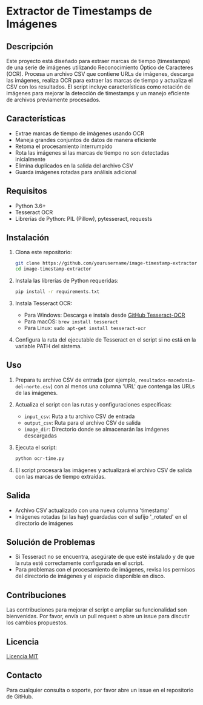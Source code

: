 
# Extractor de Timestamps de Imágenes

## Descripción

Este proyecto está diseñado para extraer marcas de tiempo (timestamps) de una serie de imágenes utilizando Reconocimiento Óptico de Caracteres (OCR). Procesa un archivo CSV que contiene URLs de imágenes, descarga las imágenes, realiza OCR para extraer las marcas de tiempo y actualiza el CSV con los resultados. El script incluye características como rotación de imágenes para mejorar la detección de timestamps y un manejo eficiente de archivos previamente procesados.

## Características

- Extrae marcas de tiempo de imágenes usando OCR
- Maneja grandes conjuntos de datos de manera eficiente
- Retoma el procesamiento interrumpido
- Rota las imágenes si las marcas de tiempo no son detectadas inicialmente
- Elimina duplicados en la salida del archivo CSV
- Guarda imágenes rotadas para análisis adicional

## Requisitos

- Python 3.6+
- Tesseract OCR
- Librerías de Python: PIL (Pillow), pytesseract, requests

## Instalación

1. Clona este repositorio:
   ```bash
   git clone https://github.com/yourusername/image-timestamp-extractor.git
   cd image-timestamp-extractor
   ```

2. Instala las librerías de Python requeridas:
   ```bash
   pip install -r requirements.txt
   ```

3. Instala Tesseract OCR:
   - Para Windows: Descarga e instala desde [GitHub Tesseract-OCR](https://github.com/UB-Mannheim/tesseract/wiki)
   - Para macOS: `brew install tesseract`
   - Para Linux: `sudo apt-get install tesseract-ocr`

4. Configura la ruta del ejecutable de Tesseract en el script si no está en la variable PATH del sistema.

## Uso

1. Prepara tu archivo CSV de entrada (por ejemplo, `resultados-macedonia-del-norte.csv`) con al menos una columna 'URL' que contenga las URLs de las imágenes.

2. Actualiza el script con las rutas y configuraciones específicas:
   - `input_csv`: Ruta a tu archivo CSV de entrada
   - `output_csv`: Ruta para el archivo CSV de salida
   - `image_dir`: Directorio donde se almacenarán las imágenes descargadas

3. Ejecuta el script:
   ```bash
   python ocr-time.py
   ```

4. El script procesará las imágenes y actualizará el archivo CSV de salida con las marcas de tiempo extraídas.

## Salida

- Archivo CSV actualizado con una nueva columna 'timestamp'
- Imágenes rotadas (si las hay) guardadas con el sufijo '_rotated' en el directorio de imágenes

## Solución de Problemas

- Si Tesseract no se encuentra, asegúrate de que esté instalado y de que la ruta esté correctamente configurada en el script.
- Para problemas con el procesamiento de imágenes, revisa los permisos del directorio de imágenes y el espacio disponible en disco.

## Contribuciones

Las contribuciones para mejorar el script o ampliar su funcionalidad son bienvenidas. Por favor, envía un pull request o abre un issue para discutir los cambios propuestos.

## Licencia

[Licencia MIT](LICENSE)

## Contacto

Para cualquier consulta o soporte, por favor abre un issue en el repositorio de GitHub.

